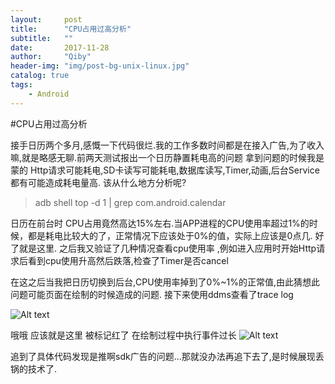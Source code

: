 ```yaml
---
layout:     post
title:      "CPU占用过高分析"
subtitle:   ""
date:       2017-11-28 
author:     "Qiby"
header-img: "img/post-bg-unix-linux.jpg"
catalog: true
tags:
    - Android
---
```



#CPU占用过高分析

接手日历两个多月,感慨一下代码很烂.我的工作多数时间都是在接入广告,为了收入嘛,就是略感无聊.前两天测试报出一个日历静置耗电高的问题
拿到问题的时候我是蒙的
Http请求可能耗电,SD卡读写可能耗电,数据库读写,Timer,动画,后台Service 都有可能造成耗电量高.
该从什么地方分析呢?

> adb shell top -d 1 | grep com.android.calendar

日历在前台时 CPU占用竟然高达15%左右.当APP进程的CPU使用率超过1%的时候，都是耗电比较大的了，正常情况下应该处于0%的值，实际上应该是0点几.
好了就是这里.
之后我又验证了几种情况查看cpu使用率 ,例如进入应用时开始Http请求后看到cpu使用升高然后跌落,检查了Timer是否cancel

在这之后当我把日历切换到后台,CPU使用率掉到了0%~1%的正常值,由此猜想此问题可能页面在绘制的时候造成的问题.
接下来使用ddms查看了trace log

![Alt text](/qibenyu/img/in-post/2017-11-28-1-ScreenShot.png)

哦哦 应该就是这里 被标记红了
在绘制过程中执行事件过长
![Alt text](/qibenyu/img/in-post/2017-11-28-2-ScreenShot.png)

追到了具体代码发现是推啊sdk广告的问题...那就没办法再追下去了,是时候展现丢锅的技术了.
